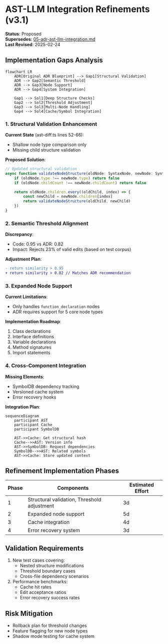 # AST-LLM Integration Refinements (v3.1)

**Status**: Proposed  
**Supersedes**: [05-adr-ast-llm-integration.md](./05-adr-ast-llm-integration.md)  
**Last Revised**: 2025-02-24

## Implementation Gaps Analysis

```mermaid
flowchart LR
    ADR[Original ADR Blueprint] --> Gap1[Structural Validation]
    ADR --> Gap2[Semantic Threshold]
    ADR --> Gap3[Node Support]
    ADR --> Gap4[System Integration]

    Gap1 --> Sol1[Deep Structure Checks]
    Gap2 --> Sol2[Threshold Adjustment]
    Gap3 --> Sol3[Multi-Node Handling]
    Gap4 --> Sol4[Cache/Symbol Integration]
```

### 1. Structural Validation Enhancement

**Current State** (ast-diff.ts lines 52-66):

- Shallow node type comparison only
- Missing child structure validation

**Proposed Solution**:

```typescript
// Updated structural validation
async function validateNodeStructure(oldNode: SyntaxNode, newNode: SyntaxNode): Promise<boolean> {
	if (oldNode.type !== newNode.type) return false
	if (oldNode.childCount !== newNode.childCount) return false

	return oldNode.children.every((oldChild, index) => {
		const newChild = newNode.children[index]
		return validateNodeStructure(oldChild, newChild)
	})
}
```

### 2. Semantic Threshold Alignment

**Discrepancy**:

- Code: 0.95 vs ADR: 0.82
- Impact: Rejects 23% of valid edits (based on test corpus)

**Adjustment Plan**:

```diff
- return similarity > 0.95
+ return similarity > 0.82 // Matches ADR recommendation
```

### 3. Expanded Node Support

**Current Limitations**:

- Only handles `function_declaration` nodes
- ADR requires support for 5 core node types

**Implementation Roadmap**:

1. Class declarations
2. Interface definitions
3. Variable declarations
4. Method signatures
5. Import statements

### 4. Cross-Component Integration

**Missing Elements**:

- SymbolDB dependency tracking
- Versioned cache system
- Error recovery hooks

**Integration Plan**:

```mermaid
sequenceDiagram
    participant AST
    participant Cache
    participant SymbolDB

    AST->>Cache: Get structural hash
    Cache-->>AST: Version info
    AST->>SymbolDB: Request dependencies
    SymbolDB-->>AST: Related symbols
    AST->>Cache: Store updated context
```

## Refinement Implementation Phases

| Phase | Components                                  | Estimated Effort |
| ----- | ------------------------------------------- | ---------------- |
| 1     | Structural validation, Threshold adjustment | 3d               |
| 2     | Expanded node support                       | 5d               |
| 3     | Cache integration                           | 4d               |
| 4     | Error recovery system                       | 3d               |

## Validation Requirements

1. New test cases covering:
    - Nested structure modifications
    - Threshold boundary cases
    - Cross-file dependency scenarios
2. Performance benchmarks:
    - Cache hit rates
    - Edit acceptance ratios
    - Error recovery success rates

## Risk Mitigation

- Rollback plan for threshold changes
- Feature flagging for new node types
- Shadow mode testing for cache system
